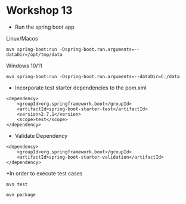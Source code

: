 # Workshop 13 #

* Run the spring boot app

Linux/Macos
```
mvn spring-boot:run -Dspring-boot.run.arguments=--dataDir=/opt/tmp/data
```
Windows 10/11
```
mvn spring-boot:run -Dspring-boot.run.arguments=--dataDir=C:/data
```
* Incorporate test starter dependencies to the pom.xml
```
<dependency>
    <groupId>org.springframework.boot</groupId>
    <artifactId>spring-boot-starter-test</artifactId>
    <version>2.7.1</version>
    <scope>test</scope>
</dependency>
```
* Validate Dependency
```
<dependency>
	<groupId>org.springframework.boot</groupId>
	<artifactId>spring-boot-starter-validation</artifactId>
</dependency>
```
*In order to execute test cases
```
mvn test
```
```
mvn package
```
